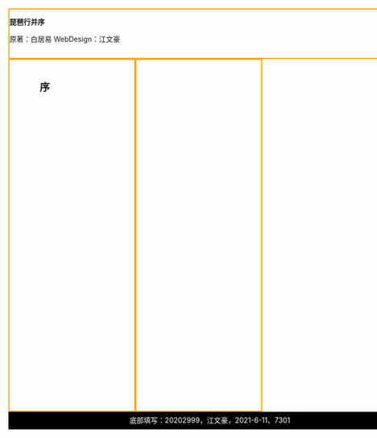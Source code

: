 <!doctype html>
<html lang="en">
 <head>
  <meta charset="UTF-8">
  <title>琵琶行并序</title>
  <script type="text/javascript">
  <!--
	var ppx="琵琶行并序 白居易";
	var xu="元和十年，予左迁九江郡司马。明年秋，送客湓浦口，闻船中夜弹琵琶者，听其音，铮铮然有京都声；问其人，本长安倡女，尝学琵琶於穆曹二善才。年长色衰，委身为贾人妇。遂命酒，使快弹数曲，曲罢悯然。自叙少小时欢乐事，今漂沦憔悴，转徙於江湖间。予出官二年恬然自安，感斯人言，是夕，始觉有迁谪意，因为长句歌以赠之，凡六百一十六言，命曰琵琶行。";
	var shi="浔言江头夜送客，枫叶荻花秋瑟瑟。主人下马客在船，举酒欲饮无管弦。醉不成欢惨将别，别时茫茫江浸月。忽闻水上琵琶声，主人忘归客不发。寻声暗问弹者谁，琵琶声停欲语迟。移船相近邀相见，添酒回灯重开宴。千呼万唤始出来，犹抱琵琶半遮面。转轴拨弦三两声，未成曲调先有情。弦弦掩抑声声思，似诉平生不得志。低眉信手续续弹，说尽心中无限事。轻拢慢捻抹复挑，初为霓裳后六么。大弦嘈嘈如急雨，小弦切切如私语。嘈嘈切切错杂弹，大珠小珠落玉盘。间关莺语花底滑，幽咽泉流水下滩。水泉冷涩弦凝绝，凝绝不通声渐歇。别有幽愁暗恨生，此时无声胜有声。银瓶乍破水浆迸，铁骑突出刀枪鸣。曲终收拨当心画，四弦一声如裂帛。东船西舫悄无言，唯见江心秋月白。沈吟放拨插弦中，整顿衣裳起敛容。自言本是京城女，家在虾蟆陵下住。十三学得琵琶成，名属教坊第一部。曲罢曾教善才服，妆成每被秋娘妒。五陵年少争缠头，一曲红绡不知数。钿头银篦击节碎，血色罗裙翻酒污。今年欢笑复明年，秋月春风等闲度。弟走从军阿姨死，暮去朝来颜色故。门前冷落车马稀，老大嫁作商人妇。商人重利轻别离，前月浮梁买茶去。去来江口守空船，绕船月明江水寒。夜深忽梦少年事，梦啼妆泪红阑干。我闻琵琶已叹息，又闻此语重唧唧。同是天涯沦落人，相逢何必曾相识！我从去年辞帝京，谪居卧病浔阳城。浔阳地僻无音乐，终岁不闻丝竹声。住近湓江地低湿，黄芦苦竹绕宅生。其间旦暮闻何物？杜鹃啼血猿哀鸣。春江花朝秋月夜，往往取酒还独倾。岂无山歌与村笛，呕哑嘲哳难为听！今夜闻君琵琶语，如听仙乐耳暂明。莫辞更坐弹一曲，为君翻作琵琶行。感我此言良久立，却坐促弦弦转急。凄凄不似向前声，满座重闻皆掩泣。座中泣下谁最多，江州司马青衫湿！" ;
  //-->
  </script>
  <style type="text/css">
	body{
    
    width:800px;
    height:1000px;
     margin:auto;
     margin-top:10px;
	}
	div{
	box-sizing:border-box;
    height:50%;
	}
	div#title>p{
    font-size:50px;
    position:absolute;
    left:0;
    top:-50px;
    letter-spacing:18px;
 
	}
	div#title>span{
    position:absolute;
    right:0;
    bottom:0;   
	}
	div#title{
    border:2px solid orange;
    width:800px;
    position:relative;
    height:100px;
    background:url("angirlbk.jpg");
	}
	div#xu{
    height:220px;
    border:2px solid orange;
    float:left;
    padding:1em;
    width:50%;
    height:70%;
    font-size:20px;
    background:url("angirlbk.jpg");
    line-height:30px;
    text-indent:2em;
	}
    div#shi{
    padding:1em;
    border:2px solid orange;
    height:70%;
    font-size:20px;
    overflow:scroll;
    background:url("angirlbk.jpg");
    
	}
	div#footer{ 
    width:800px;
    height:35px;
    background-color:black;
    color:white;
    text-align:center;
    padding-top:6px;

	}
	div#xu>p{
    position:absolute;
    top:0px;
    font-size:12em;
    opacity:0.2;
        
	}

  </style>
 </head>
 <body>
   <div id="title" class="">
	<p><b>琵琶行并序</b></p>
	<span>原著：白居易 WebDesign：江文豪</span>
   </div>
   <div id="xu" class="">
   <p ><b>序</b></p>
	
   </div>
   
   <div id="shi" class="">
   
	
   </div>
   <div id="footer" class="">
	底部填写：20202999，江文豪，2021-6-11、7301
   </div>
  
   <script type="text/javascript">
   <!--
    var txtNodeXu=document.createTextNode(xu);
	document.querySelector("div#xu").appendChild(txtNodeXu);
	document.querySelector("div#shi").textContent=shi;
   //-->
   </script>
 </body>
</html>

